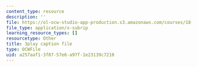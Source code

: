 ```yaml
---
content_type: resource
description: ''
file: https://ol-ocw-studio-app-production.s3.amazonaws.com/courses/18-03sc-differential-equations-fall-2011/a257aaf13f8757e6a97f1e23139c7210_EWWw0jryj1A.vtt
file_type: application/x-subrip
learning_resource_types: []
resourcetype: Other
title: 3play caption file
type: OCWFile
uid: a257aaf1-3f87-57e6-a97f-1e23139c7210
---
```

